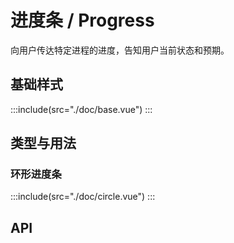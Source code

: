 # 进度条 / Progress

向用户传达特定进程的进度，告知用户当前状态和预期。

## 基础样式
:::include(src="./doc/base.vue")
:::

## 类型与用法
### 环形进度条
:::include(src="./doc/circle.vue")
:::
<!-- 
### 状态
进度条会根据进程情况出现成功、失败两种状态。
:::include(src="./doc/status.vue")
::: -->

## API
<api-doc name="Progress" :doc="require('./api.json')"></api-doc>

<style>
    .demo-box{
        width: 350px;
        margin-left: 20px;
        display: inline-block;
        margin-bottom: 40px;
    }
    .demo-box div {
        margin-bottom: 16px;
    }
    .demo-progress-small {
        width: 250px;
    }
    .demo-circle {
        display: flex;
        align-items: center;
        justify-content: center;
    }
    .demo-circle div {
        margin: 0 16px;
    }
</style>